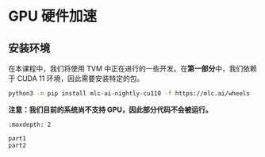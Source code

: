 # GPU 硬件加速

## 安装环境

在本课程中，我们将使用 TVM 中正在进行的一些开发。在**第一部分**中，我们依赖于 CUDA 11 环境，因此需要安装特定的包。

```bash
python3 -m pip install mlc-ai-nightly-cu110 -f https://mlc.ai/wheels
```

**注意：我们目前的系统尚不支持 GPU，因此部分代码不会被运行。**

```toc
:maxdepth: 2

part1
part2
```
